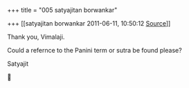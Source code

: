 +++
title = "005 satyajitan borwankar"

+++
[[satyajitan borwankar	2011-06-11, 10:50:12 [Source](https://groups.google.com/g/samskrita/c/wVFzcKssWtE)]]



Thank you, Vimalaji.



Could a refernce to the Panini term or sutra be found please?



Satyajit  
  



